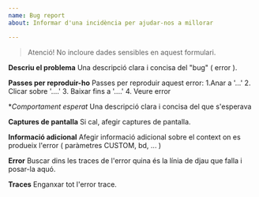 ```yaml
---
name: Bug report
about: Informar d'una incidència per ajudar-nos a millorar

---
```


>Atenció! No incloure dades sensibles en aquest formulari.

**Descriu el problema**
Una descripció clara i concisa del "bug" ( error ).

**Passes per reproduir-ho**
Passes per reproduir aquest error:
1.Anar a  '...'
2. Clicar sobre '....'
3. Baixar fins a  '....'
4. Veure error

**Comportament esperat*
Una descripció clara i concisa del que s'esperava

**Captures de pantalla**
Si cal, afegir captures de pantalla.

**Informació adicional**
Afegir informació adicional sobre el context on es produeix l'error ( paràmetres CUSTOM, bd, ... )

**Error**
Buscar dins les traces de l'error quina és la línia de djau que falla i posar-la aquó.

**Traces**
Enganxar tot l'error trace.
